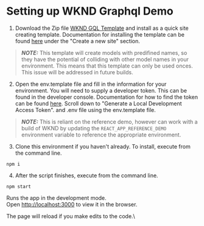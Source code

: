 # Setting up WKND Graphql Demo

1. Download the Zip file [WKND GQL Template](/wknd-gql-template-0.0.7.zip) and install as a quick site creating template.  Documentation for installing the template can be found [here](https://experienceleague.adobe.com/docs/experience-manager-learn/getting-started-wknd-tutorial-develop/site-template/create-site.html?lang=en) under the "Create a new site" section.

> **_NOTE:_** This template will create models with predifined names, so they have the potential of colliding with other model names in your environment.  This means that this template can only be used onces.  This issue will be addressed in future builds.

2. Open the env.template file and fill in the information for your environment.  You will need to supply a developer token.  This can be found in the developer console.  Documentation for how to find the token can be found [here](https://experienceleague.adobe.com/docs/experience-manager-learn/getting-started-with-aem-headless/authentication/local-development-access-token.html?lang=en#:~:text=The%20Local%20Development%20Access%20Token,or%20store%20in%20source%20control).  Scroll down to "Generate a Local Development Access Token". and .env file using the env.template file.  

> **_NOTE:_** This is reliant on the reference demo, however can work with a build of WKND by updating the ```REACT_APP_REFERENCE_DEMO``` environment variable to reference the appropriate environment.

3. Clone this environment if you haven't already.  To install, execute from the command line.

```npm i```

4. After the script finishes, execute from the command line.

```npm start```

Runs the app in the development mode.\
Open [http://localhost:3000](http://localhost:3000) to view it in the browser.

The page will reload if you make edits to the code.\


